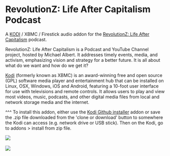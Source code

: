 RevolutionZ: Life After Capitalism Podcast<br>
=============================

A <a href="www.kodi.tv">KODI</a> / XBMC / Firestick audio addon for the <a href="https://www.zcomm.org/revolutionz">RevolutionZ: Life After Capitalism</a> podcast.<br>

RevolutionZ: Life After Capitalism is a Podcast and YouTube Channel project, hosted by Michael Albert. It addresses timely events, media, and activism, emphasizing vision and strategy for a better future. It is all about what do we want and how do we get it?<br>

<a href="www.kodi.tv">Kodi</a> (formerly known as XBMC) is an award-winning free and open source (GPL) software media player and entertainment hub that can be installed on Linux, OSX, Windows, iOS and Android, featuring a 10-foot user interface for use with televisions and remote controls. It allows users to play and view most videos, music, podcasts, and other digital media files from local and network storage media and the internet.<br>

^^^ To install this addon, either use the <a href="https://www.tvaddons.co/github-browser-kodi/">Kodi Github installer</a> addon or save the .zip file downloaded from the 'clone or download' button to somewhere the Kodi can access (e.g. network drive or USB stick). Then on the Kodi, go to addons > install from zip file.<br>

<a href="http://www.zcomm.org/revolutionz"><img src="https://zcomm.org/wp-content/uploads/2019/05/RevolutionZ_3000-768x768.jpg"><br>
<br><a href="http://www.kodi.tv"><img src="https://kodi.tv/sites/default/files/page/field_image/about--devices.jpg">
